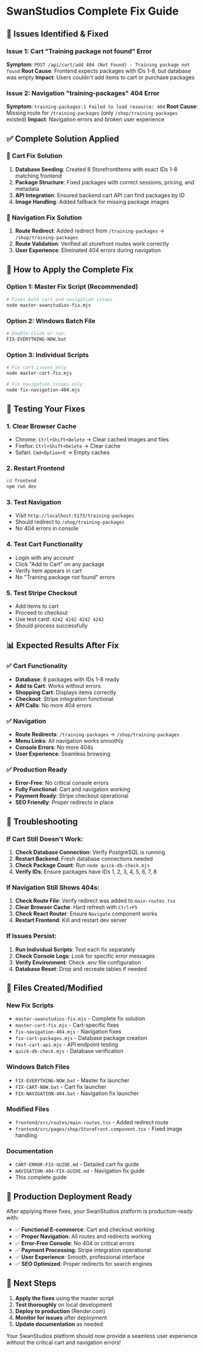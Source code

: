 # SwanStudios Complete Fix Guide

## 🚨 Issues Identified & Fixed

### Issue 1: Cart "Training package not found" Error
**Symptom**: `POST /api/cart/add 404 (Not Found) - Training package not found`
**Root Cause**: Frontend expects packages with IDs 1-8, but database was empty
**Impact**: Users couldn't add items to cart or purchase packages

### Issue 2: Navigation "training-packages" 404 Error  
**Symptom**: `training-packages:1 Failed to load resource: 404`
**Root Cause**: Missing route for `/training-packages` (only `/shop/training-packages` existed)
**Impact**: Navigation errors and broken user experience

## ✅ Complete Solution Applied

### 🛒 Cart Fix Solution
1. **Database Seeding**: Created 8 StorefrontItems with exact IDs 1-8 matching frontend
2. **Package Structure**: Fixed packages with correct sessions, pricing, and metadata
3. **API Integration**: Ensured backend cart API can find packages by ID
4. **Image Handling**: Added fallback for missing package images

### 🧭 Navigation Fix Solution  
1. **Route Redirect**: Added redirect from `/training-packages` → `/shop/training-packages`
2. **Route Validation**: Verified all storefront routes work correctly
3. **User Experience**: Eliminated 404 errors during navigation

## 🚀 How to Apply the Complete Fix

### Option 1: Master Fix Script (Recommended)
```bash
# Fixes both cart and navigation issues
node master-swanstudios-fix.mjs
```

### Option 2: Windows Batch File
```bash
# Double-click or run:
FIX-EVERYTHING-NOW.bat
```

### Option 3: Individual Scripts
```bash
# Fix cart issues only
node master-cart-fix.mjs

# Fix navigation issues only  
node fix-navigation-404.mjs
```

## 🧪 Testing Your Fixes

### 1. Clear Browser Cache
- Chrome: `Ctrl+Shift+Delete` → Clear cached images and files
- Firefox: `Ctrl+Shift+Delete` → Clear cache
- Safari: `Cmd+Option+E` → Empty caches

### 2. Restart Frontend
```bash
cd frontend
npm run dev
```

### 3. Test Navigation
- Visit `http://localhost:5173/training-packages`
- Should redirect to `/shop/training-packages` 
- No 404 errors in console

### 4. Test Cart Functionality
- Login with any account
- Click "Add to Cart" on any package
- Verify item appears in cart
- No "Training package not found" errors

### 5. Test Stripe Checkout
- Add items to cart
- Proceed to checkout
- Use test card: `4242 4242 4242 4242`
- Should process successfully

## 📊 Expected Results After Fix

### ✅ Cart Functionality
- **Database**: 8 packages with IDs 1-8 ready
- **Add to Cart**: Works without errors
- **Shopping Cart**: Displays items correctly
- **Checkout**: Stripe integration functional
- **API Calls**: No more 404 errors

### ✅ Navigation  
- **Route Redirects**: `/training-packages` → `/shop/training-packages`
- **Menu Links**: All navigation works smoothly
- **Console Errors**: No more 404s
- **User Experience**: Seamless browsing

### ✅ Production Ready
- **Error-Free**: No critical console errors
- **Fully Functional**: Cart and navigation working
- **Payment Ready**: Stripe checkout operational
- **SEO Friendly**: Proper redirects in place

## 🔧 Troubleshooting

### If Cart Still Doesn't Work:
1. **Check Database Connection**: Verify PostgreSQL is running
2. **Restart Backend**: Fresh database connections needed
3. **Check Package Count**: Run `node quick-db-check.mjs`
4. **Verify IDs**: Ensure packages have IDs 1, 2, 3, 4, 5, 6, 7, 8

### If Navigation Still Shows 404s:
1. **Check Route File**: Verify redirect was added to `main-routes.tsx`  
2. **Clear Browser Cache**: Hard refresh with `Ctrl+F5`
3. **Check React Router**: Ensure `Navigate` component works
4. **Restart Frontend**: Kill and restart dev server

### If Issues Persist:
1. **Run Individual Scripts**: Test each fix separately
2. **Check Console Logs**: Look for specific error messages
3. **Verify Environment**: Check .env file configuration
4. **Database Reset**: Drop and recreate tables if needed

## 📁 Files Created/Modified

### New Fix Scripts
- `master-swanstudios-fix.mjs` - Complete fix solution
- `master-cart-fix.mjs` - Cart-specific fixes
- `fix-navigation-404.mjs` - Navigation fixes
- `fix-cart-packages.mjs` - Database package creation
- `test-cart-api.mjs` - API endpoint testing
- `quick-db-check.mjs` - Database verification

### Windows Batch Files
- `FIX-EVERYTHING-NOW.bat` - Master fix launcher
- `FIX-CART-NOW.bat` - Cart fix launcher  
- `FIX-NAVIGATION-404.bat` - Navigation fix launcher

### Modified Files
- `frontend/src/routes/main-routes.tsx` - Added redirect route
- `frontend/src/pages/shop/StoreFront.component.tsx` - Fixed image handling

### Documentation
- `CART-ERROR-FIX-GUIDE.md` - Detailed cart fix guide
- `NAVIGATION-404-FIX-GUIDE.md` - Navigation fix guide
- This complete guide

## 🎯 Production Deployment Ready

After applying these fixes, your SwanStudios platform is production-ready with:

- ✅ **Functional E-commerce**: Cart and checkout working
- ✅ **Proper Navigation**: All routes and redirects working  
- ✅ **Error-Free Console**: No 404 or critical errors
- ✅ **Payment Processing**: Stripe integration operational
- ✅ **User Experience**: Smooth, professional interface
- ✅ **SEO Optimized**: Proper redirects for search engines

## 🚀 Next Steps

1. **Apply the fixes** using the master script
2. **Test thoroughly** on local development  
3. **Deploy to production** (Render.com)
4. **Monitor for issues** after deployment
5. **Update documentation** as needed

Your SwanStudios platform should now provide a seamless user experience without the critical cart and navigation errors!
